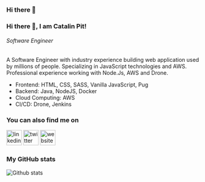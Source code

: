 ### Hi there 👋

### Hi there 👋, I am Catalin Pit!
###### *Software Engineer*

A Software Engineer with industry experience building web application used by millions of people. Specializing in JavaScript technologies and AWS. Professional experience working with Node.Js, AWS and Drone. 

* Frontend: HTML, CSS, SASS, Vanilla JavaScript, Pug
* Backend: Java, NodeJS, Docker
* Cloud Computing: AWS
* CI/CD: Drone, Jenkins 


### You can also find me on
[<img src='https://cdn.jsdelivr.net/npm/simple-icons@3.0.1/icons/linkedin.svg' alt='linkedin' height='40'>](https://www.linkedin.com/in/KavehRS/) [<img src='https://cdn.jsdelivr.net/npm/simple-icons@3.0.1/icons/twitter.svg' alt='twitter' height='40'>](https://twitter.com/@kavehrs)  [<img src='https://cdn.jsdelivr.net/npm/simple-icons@3.0.1/icons/icloud.svg' alt='website' height='40'>](https://www.kavehrs.com)  

### My GitHub stats
![Github stats](https://github-readme-stats.vercel.app/api?username=catalinpit&show_icons=true)











<!--
**KavehRS/KavehRS** is a ✨ _special_ ✨ repository because its `README.md` (this file) appears on your GitHub profile.

Here are some ideas to get you started:

- 🔭 I’m currently working on ...
- 🌱 I’m currently learning ...
- 👯 I’m looking to collaborate on ...
- 🤔 I’m looking for help with ...
- 💬 Ask me about ...
- 📫 How to reach me: ...
- 😄 Pronouns: ...
- ⚡ Fun fact: ...
-->






